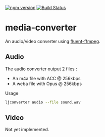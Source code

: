 [![npm version](https://badge.fury.io/js/@lesjoursfr%2Fmedia-converter.svg)](https://badge.fury.io/js/@lesjoursfr%2Fmedia-converter)
[![Build Status](https://travis-ci.org/lesjoursfr/media-converter.svg?branch=stable)](https://travis-ci.org/lesjoursfr/media-converter)

media-converter
================

An audio/video converter using [fluent-ffmpeg](https://www.npmjs.com/package/fluent-ffmpeg).

## Audio

The audio converter output 2 files :
 - An m4a file with ACC @ 256kbps
 - A weba file with Opus @ 256kbps

Usage

```bash
ljconverter audio --file sound.wav
```

## Video

Not yet implemented.